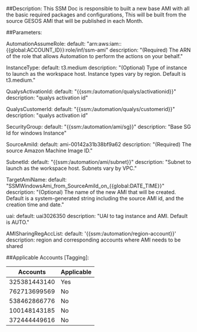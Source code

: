 ##Description:
This SSM Doc is responsible to built a new base AMI with all the basic required packages and configurations, 
This will be built from the source GESOS AMI that will be published in each Month.

##Parameters:

AutomationAssumeRole:  default: "arn:aws:iam::{{global:ACCOUNT_ID}}:role/inf/ssm-ami" description: "(Required) The ARN of the role that allows Automation to perform the actions on your behalf."

InstanceType: default: t3.medium description: "(Optional) Type of instance to launch as the workspace host. Instance types vary by region. Default is t3.medium."

QualysActivationId: default: "{{ssm:/automation/qualys/activationid}}" description: "qualys activation id"

QualysCustomerId: default: "{{ssm:/automation/qualys/customerid}}" description: "qualys activation id"

SecurityGroup: default: "{{ssm:/automation/ami/sg}}" description: "Base SG Id for windows Instance"

SourceAmiId: default: ami-00142a31b38bf9a62 description: "(Required) The source Amazon Machine Image ID."

SubnetId: default: "{{ssm:/automation/ami/subnet}}" description: "Subnet to launch as the workspace host. Subnets vary by VPC."

TargetAmiName: default: "SSMWindowsAmi_from_SourceAmiId_on_{{global:DATE_TIME}}" description: "(Optional) The name of the new AMI that will be created. Default is a system-generated string including the source AMI id, and the creation time and date."

uai: default: uai3026350 description: "UAI to tag instance and AMI. Default is AUTO."

AMISharingRegAccList: default: '{{ssm:/automation/region-account}}' description: region and corresponding accounts where AMI needs to be shared



##Applicable Accounts [Tagging]:

|Accounts   | Applicable  |
| ------------ | ------------ |
| 325381443140  | Yes |
| 762713699569  | No |
| 538462866776  | No |
| 100148143185  | No |
| 372444449616  | No |
